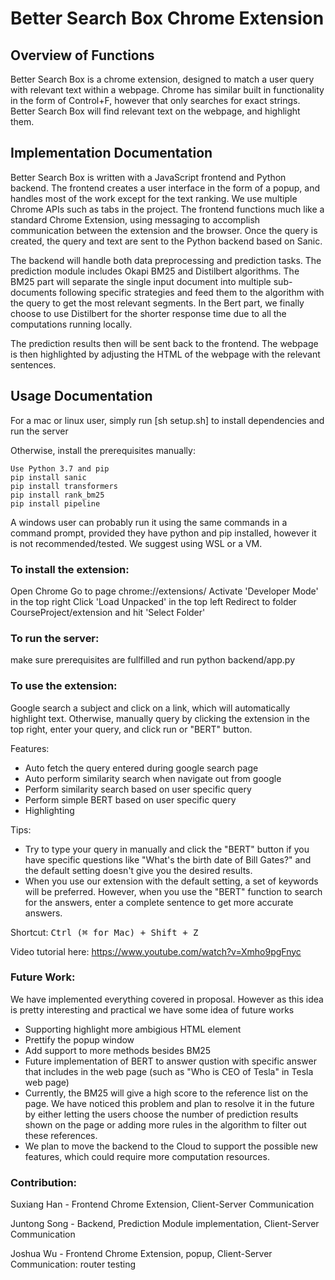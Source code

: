 # Better Search Box Chrome Extension

## Overview of Functions
Better Search Box is a chrome extension, designed to match a user query with relevant text within a webpage. Chrome has similar built in functionality in the form of Control+F, however that only searches for exact strings. Better Search Box will find relevant text on the webpage, and highlight them.

## Implementation Documentation
Better Search Box is written with a JavaScript frontend and Python backend. The frontend creates a user interface in the form of a popup, and handles most of the work except for the text ranking. We use multiple Chrome APIs such as tabs in the project. The frontend functions much like a standard Chrome Extension, using messaging to accomplish communication between the extension and the browser. Once the query is created, the query and text are sent to the Python backend based on Sanic. 

The backend will handle both data preprocessing and prediction tasks. The prediction module includes Okapi BM25 and Distilbert algorithms. The BM25 part will separate the single input document into multiple sub-documents following specific strategies and feed them to the algorithm with the query to get the most relevant segments. In the Bert part, we finally choose to use Distilbert for the shorter response time due to all the computations running locally.

The prediction results then will be sent back to the frontend. The webpage is then highlighted by adjusting the HTML of the webpage with the relevant sentences.

## Usage Documentation
For a mac or linux user, simply run [sh setup.sh] to install dependencies and run the server

Otherwise, install the prerequisites manually:
```
Use Python 3.7 and pip
pip install sanic
pip install transformers
pip install rank_bm25
pip install pipeline
```

A windows user can probably run it using the same commands in a command prompt, provided they have python and pip installed, however it is not recommended/tested. We suggest using WSL or a VM.

### To install the extension:
Open Chrome
Go to page chrome://extensions/
Activate 'Developer Mode' in the top right
Click 'Load Unpacked' in the top left
Redirect to folder CourseProject/extension and hit 'Select Folder'

### To run the server:
make sure prerequisites are fullfilled and run python backend/app.py

### To use the extension:
Google search a subject and click on a link, which will automatically highlight text. Otherwise, manually query by clicking the extension in the top right, enter your query, and click run or "BERT" button.

Features:
* Auto fetch the query entered during google search page
* Auto perform similarity search when navigate out from google
* Perform similarity search based on user specific query
* Perform simple BERT based on user specific query
* Highlighting

Tips:
* Try to type your query in manually and click the "BERT" button if you have specific questions like "What's the birth date of Bill Gates?" and the default setting doesn't give you the desired results.
* When you use our extension with the default setting, a set of keywords will be preferred. However, when you use the "BERT" function to search for the answers, enter a complete sentence to get more accurate answers. 

Shortcut:
<kbd>Ctrl (⌘ for Mac) + Shift + Z</kbd>

Video tutorial here: https://www.youtube.com/watch?v=Xmho9pgFnyc

### Future Work:
We have implemented everything covered in proposal. However as this idea is pretty interesting and practical we have some idea of future works 
* Supporting highlight more ambigious HTML element
* Prettify the popup window
* Add support to more methods besides BM25
* Future implementation of BERT to answer qustion with specific answer that includes in the web page (such as "Who is CEO of Tesla" in Tesla web page)
* Currently, the BM25 will give a high score to the reference list on the page. We have noticed this problem and plan to resolve it in the future by either letting the users choose the number of prediction results shown on the page or adding more rules in the algorithm to filter out these references.
* We plan to move the backend to the Cloud to support the possible new features, which could require more computation resources.

### Contribution:

Suxiang Han - Frontend Chrome Extension, Client-Server Communication

Juntong Song - Backend, Prediction Module implementation, Client-Server Communication

Joshua Wu - Frontend Chrome Extension, popup, Client-Server Communication: router testing
